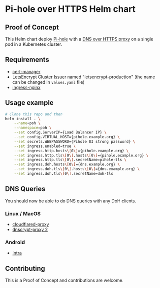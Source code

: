 # Pi-hole over HTTPS Helm chart

## Proof of Concept

This Helm chart deploy [Pi-hole](https://pi-hole.net/) with a [DNS over HTTPS proxy](https://github.com/facebookexperimental/doh-proxy) on a single pod in a Kubernetes cluster.

## Requirements
- [cert-manager](https://github.com/jetstack/cert-manager)
- [LetsEncrypt Cluster Issuer](https://cert-manager.readthedocs.io/en/latest/getting-started/3-configuring-first-issuer.html) named "letsencrypt-production" (the name can be changed in `values.yaml` file)
- [ingress-nginx](https://github.com/kubernetes/ingress-nginx)

## Usage example

```bash
# Clone this repo and then
helm install . \
    --name=poh \
    --namespace=poh \
    --set config.ServerIP={Load Balancer IP} \
    --set config.VIRTUAL_HOST={pihole.example.org} \
    --set secrets.WEBPASSWORD={Pihole UI strong password} \
    --set ingress.enabled=true \
    --set ingress.http.hosts\[0\]={pihole.example.org} \
    --set ingress.http.tls\[0\].hosts\[0\]={pihole.example.org} \
    --set ingress.http.tls\[0\].secretName=pihole-tls \
    --set ingress.doh.hosts\[0\]={dns.example.org} \
    --set ingress.doh.tls\[0\].hosts\[0\]={dns.example.org} \
    --set ingress.doh.tls\[0\].secretName=doh-tls
```

## DNS Queries

You should now be able to do DNS queries with any DoH clients.

### Linux / MacOS
- [cloudflared-proxy](https://developers.cloudflare.com/1.1.1.1/dns-over-https/cloudflared-proxy/)
- [dnscrypt-proxy 2](https://github.com/jedisct1/dnscrypt-proxy)

### Android
- [Intra](https://play.google.com/store/apps/details?id=app.intra)

## Contributing

This is a Proof of Concept and contributions are welcome.
